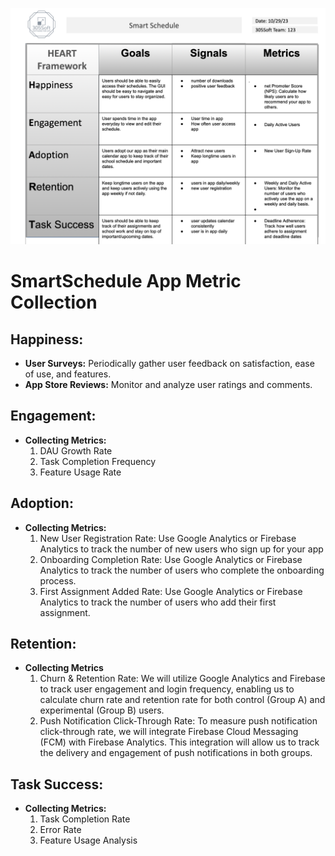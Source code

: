 ![SmartSchedule App Metrics](Screenshot_2023-10-30_at_2.47.29_PM.png)


# SmartSchedule App Metric Collection

## Happiness:

- **User Surveys:** Periodically gather user feedback on satisfaction, ease of use, and features.
- **App Store Reviews:** Monitor and analyze user ratings and comments.

## Engagement:
- **Collecting Metrics:**
    1. DAU Growth Rate
    2. Task Completion Frequency
    3. Feature Usage Rate

## Adoption:
- **Collecting Metrics:**
    1. New User Registration Rate: Use Google Analytics or Firebase Analytics to track the number of new users who sign up for your app
    2. Onboarding Completion Rate: Use Google Analytics or Firebase Analytics to track the number of users who complete the onboarding process.
    3. First Assignment Added Rate: Use Google Analytics or Firebase Analytics to track the number of users who add their first assignment.

## Retention:
- **Collecting Metrics**
    1. Churn & Retention Rate: We will utilize Google Analytics and Firebase to track user engagement and login frequency, enabling us to calculate churn rate and retention rate for both control (Group A) and experimental (Group B) users.
    2. Push Notification Click-Through Rate: To measure push notification click-through rate, we will integrate Firebase Cloud Messaging (FCM) with Firebase Analytics. This integration will allow us to track the delivery and engagement of push notifications in both groups.

## Task Success:
- **Collecting Metrics:**
    1. Task Completion Rate
    2. Error Rate
    3. Feature Usage Analysis
